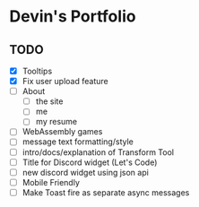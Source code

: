# Devin's Portfolio

## TODO

- [x] Tooltips
- [x] Fix user upload feature
- [ ] About
  - [ ] the site
  - [ ] me
  - [ ] my resume
- [ ] WebAssembly games
- [ ] message text formatting/style
- [ ] intro/docs/explanation of Transform Tool
- [ ] Title for Discord widget (Let's Code)
- [ ] new discord widget using json api
- [ ] Mobile Friendly
- [ ] Make Toast fire as separate async messages